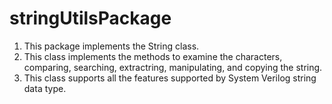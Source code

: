 stringUtilsPackage
==================
1) This package implements the String class. 
2) This class implements the methods to examine the characters, comparing, searching, extractring, manipulating, and copying the string.
3) This class supports all the features supported by System Verilog string data type.
